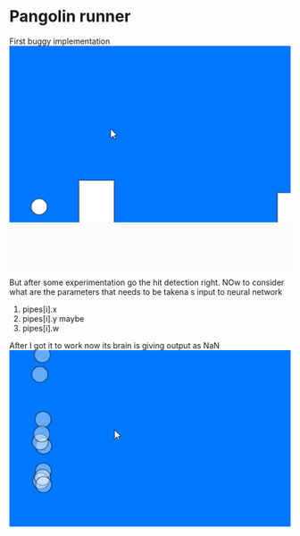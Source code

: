 # Pangolin runner

First buggy implementation
![](crappy.gif)

But after some experimentation go the hit detection right.
NOw to consider what are the parameters that needs to be takena s input to neural network

1. pipes[i].x
2. pipes[i].y maybe
3. pipes[i].w

After I got it to work now its brain is giving output as NaN
![](zombie_pangolin.gif)